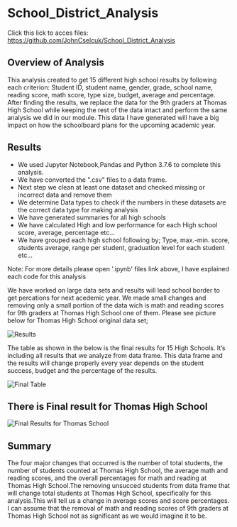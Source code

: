 # School_District_Analysis
Click this lick to acces files: https://github.com/JohnCselcuk/School_District_Analysis
## Overview of Analysis
This analysis created to get 15 different high school results by following each criterion: Student ID, student name, gender, grade, school name, reading score, math score, type size, budget, average and percentage. After finding the results, we replace the data for the 9th graders at Thomas High School while keeping the rest of the data intact and perform the same analysis we did in our module. This data I have generated will have a big impact on how the schoolboard plans for the upcoming academic year.

## Results
- We used Jupyter Notebook,Pandas and Python 3.7.6 to complete this analysis.
- We have converted the ".csv" files to a data frame.
- Next step we clean at least one dataset and checked missing or incorrect data and remove them
- We determine Data types to check if the numbers in these datasets are the correct data type for making analysis
- We have generated summaries for all high schools
- We have calculated High and low performance for each High school score, average, percentage etc...
- We have grouped each high school following by; Type, max.-min. score, students average, range per student, graduation level for each student etc...

Note: For more details please open '.ipynb' files link above, I have explained each code for this analysis
 


We have worked on large data sets and results will lead school border to get percations for next acedemic year. We made small changes and removing only a small portion of the data wich is math and reading scores for 9th graders at Thomas High School one of them. Please see picture below for Thomas High School original data set; 

![Results](https://user-images.githubusercontent.com/85411967/134785260-3ab42d6f-31b0-4b4b-94ec-05bd15f70980.png)

The table as shown in the below is the final results for 15 High Schools. It’s including all results that we analyze from data frame. This data frame and the results will change properly every year depends on the student success, budget and the percentage of the results.

![Final Table](https://user-images.githubusercontent.com/85411967/134785683-e79e4833-42be-4807-a6dd-649f6dc50386.png)

## There is Final result for Thomas High School

![Final Results for Thomas School](https://user-images.githubusercontent.com/85411967/134785520-b80d408d-7691-4121-93df-477bd6485976.png)


## Summary
The four major changes that occurred is the number of total students, the number of students counted at Thomas High School, the average math and reading scores, and the overall percentages for math and reading at Thomas High School.The removing unsucced students from data frame that will change total students at Thomas High School, specifically for this analysis.This will tell us a change in average scores and score percentages. I can assume that the removal of math and reading scores of 9th graders at Thomas High School not as significant as we would imagine it to be.
